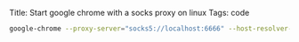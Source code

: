 Title: Start google chrome with a socks proxy on linux
Tags: code

```bash
google-chrome --proxy-server="socks5://localhost:6666" --host-resolver-rules="MAP * 0.0.0.0 , EXCLUDE localhost"
```
